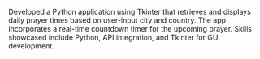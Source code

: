 Developed a Python application using Tkinter that retrieves and displays daily prayer times based on user-input city and country. The app incorporates a real-time countdown timer for the upcoming prayer. Skills showcased include Python, API integration, and Tkinter for GUI development.





